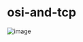 # osi-and-tcp
![image](https://github.com/user-attachments/assets/46fde96c-b85e-402f-8b55-fa83013817b7)
